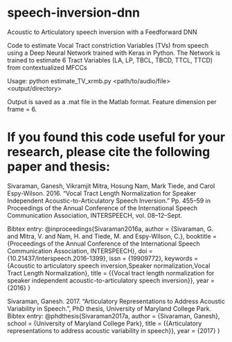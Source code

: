 # speech-inversion-dnn
Acoustic to Articulatory speech inversion with a Feedforward DNN

Code to estimate Vocal Tract constriction Variables (TVs) from speech using a Deep Neural Network trained with Keras in Python. The Network is trained to estimate 6 Tract Variables (LA, LP, TBCL, TBCD, TTCL, TTCD) from contextualized MFCCs

Usage: python estimate_TV_xrmb.py <path/to/audio/file> <output/directory>

Output is saved as a .mat file in the Matlab format. Feature dimension per frame = 6.


# If you found this code useful for your research, please cite the following paper and thesis:

Sivaraman, Ganesh, Vikramjit Mitra, Hosung Nam, Mark Tiede, and Carol Espy-Wilson. 2016. “Vocal Tract Length Normalization for Speaker Independent Acoustic-to-Articulatory Speech Inversion.” Pp. 455–59 in Proceedings of the Annual Conference of the International Speech Communication Association, INTERSPEECH, vol. 08–12–Sept. 

Bibtex entry:
@inproceedings{Sivaraman2016a,
author = {Sivaraman, G. and Mitra, V. and Nam, H. and Tiede, M. and Espy-Wilson, C.},
booktitle = {Proceedings of the Annual Conference of the International Speech Communication Association, INTERSPEECH},
doi = {10.21437/Interspeech.2016-1399},
issn = {19909772},
keywords = {Acoustic to articulatory speech inversion,Speaker normalization,Vocal Tract Length Normalization},
title = {{Vocal tract length normalization for speaker independent acoustic-to-articulatory speech inversion}},
year = {2016}
}

Sivaraman, Ganesh. 2017. “Articulatory Representations to Address Acoustic Variability in Speech.”, PhD thesis, University of Maryland College Park.
Bibtex entry:
@phdthesis{Sivaraman2017a,
author = {Sivaraman, Ganesh},
school = {University of Maryland College Park},
title = {{Articulatory representations to address acoustic variability in speech}},
year = {2017}
}

